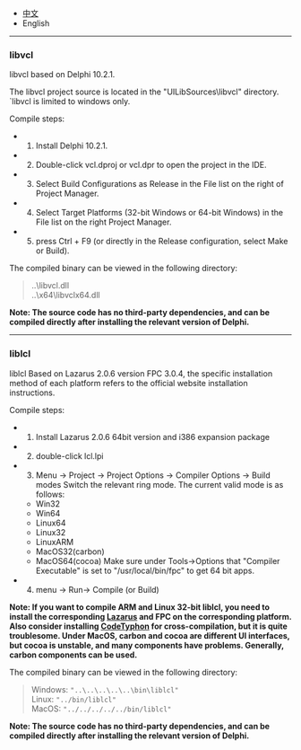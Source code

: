 * [中文](README.md)   
* English     

----  

### libvcl

libvcl based on Delphi 10.2.1.  

The libvcl project source is located in the "UILibSources\libvcl" directory. `libvcl is limited to windows only.      

Compile steps:    

* 1. Install Delphi 10.2.1.  
* 2. Double-click vcl.dproj or vcl.dpr to open the project in the IDE.  
* 3. Select Build Configurations as Release in the File list on the right of Project Manager.  
* 4. Select Target Platforms (32-bit Windows or 64-bit Windows) in the File list on the right Project Manager.  
* 5. press Ctrl + F9 (or directly in the Release configuration, select Make or Build).  

The compiled binary can be viewed in the following directory:     

> ..\libvcl.dll  
> ..\x64\libvclx64.dll    

**Note: The source code has no third-party dependencies, and can be compiled directly after installing the relevant version of Delphi.**    


----

### liblcl 

liblcl Based on Lazarus 2.0.6 version FPC 3.0.4, the specific installation method of each platform refers to the official website installation instructions.  


Compile steps:     

* 1. Install Lazarus 2.0.6 64bit version and i386 expansion package  
* 2. double-click lcl.lpi  
* 3. Menu -> Project -> Project Options -> Compiler Options -> Build modes Switch the relevant ring mode. The current valid mode is as follows:  
   * Win32  
   * Win64  
   * Linux64  
   * Linux32
   * LinuxARM           
   * MacOS32(carbon)
   * MacOS64(cocoa) Make sure under Tools->Options that "Compiler Executable" is set to "/usr/local/bin/fpc" to get 64 bit apps.   
* 4. menu -> Run-> Compile (or Build)  

**Note: If you want to compile ARM and Linux 32-bit liblcl, you need to install the corresponding [Lazarus](http://www.lazarus-ide.org/) and FPC on the corresponding platform. Also consider installing [CodeTyphon](http://www.pilotlogic.com/sitejoom/index.php/codetyphon) for cross-compilation, but it is quite troublesome. Under MacOS, carbon and cocoa are different UI interfaces, but cocoa is unstable, and many components have problems. Generally, carbon components can be used.**    

The compiled binary can be viewed in the following directory:      

> Windows: `"..\..\..\..\..\bin\liblcl"`     
> Linux: `"../bin/liblcl"`  
> MacOS: `"../../../../../bin/liblcl"`

**Note: The source code has no third-party dependencies, and can be compiled directly after installing the relevant version of Delphi.**  
